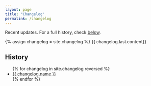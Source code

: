 ```yaml
---
layout: page
title: "Changelog"
permalink: /changelog
---
```

<p class="infobox">Recent updates. For a full history, check <a href="#history">below</a>.</p>

{% assign changelog = site.changelog %}
  {{ changelog.last.content}}

<h2 class="top-bordered" id="history">History</h2>

<ul>
  {% for changelog in site.changelog reversed %}
      <li><a href="{{ changelog.url }}">{{ changelog.name }}</a></li>
  {% endfor %}
</ul>
